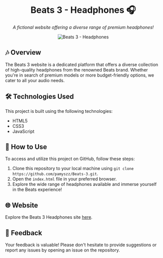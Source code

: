 <h1 align="center">Beats 3 - Headphones 🎧</h1>

<p align="center">
  <em>A fictional website offering a diverse range of premium headphones!</em>
</p>

<div align="center">
  <img src="https://i.imgur.com/RsSyjyr.png" alt="Beats 3 - Headphones">
</div>


## 🎶 Overview

The Beats 3 website is a dedicated platform that offers a diverse collection of high-quality headphones from the renowned Beats brand. Whether you're in search of premium models or more budget-friendly options, we cater to all your audio needs.

## 🛠 Technologies Used

This project is built using the following technologies:
- HTML5
- CSS3
- JavaScript

## 🎼 How to Use

To access and utilize this project on GitHub, follow these steps:
1. Clone this repository to your local machine using `git clone https://github.com/pamyszz/Beats-3.git`.
2. Open the `index.html` file in your preferred browser.
3. Explore the wide range of headphones available and immerse yourself in the Beats experience!

## 🌐 Website

Explore the Beats 3 Headphones site [here](https://beats-3-five.vercel.app/).

## 📝 Feedback

Your feedback is valuable! Please don't hesitate to provide suggestions or report any issues by opening an issue on the repository.

